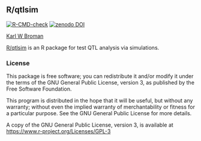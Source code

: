 ## R/qtlsim

[![R-CMD-check](https://github.com/kbroman/qtlsim/actions/workflows/R-CMD-check.yaml/badge.svg)](https://github.com/kbroman/qtlsim/actions/workflows/R-CMD-check.yaml)
[![zenodo DOI](https://zenodo.org/badge/DOI/10.5281/zenodo.5149490.svg)](https://doi.org/10.5281/zenodo.5149490)

[Karl W Broman](http://kbroman.org)

[R/qtlsim](https://github.com/kbroman/qtlsim) is an R package for test QTL analysis via simulations.

### License

This package is free software; you can redistribute it and/or modify it
under the terms of the GNU General Public License, version 3, as
published by the Free Software Foundation.

This program is distributed in the hope that it will be useful, but
without any warranty; without even the implied warranty of
merchantability or fitness for a particular purpose.  See the GNU
General Public License for more details.

A copy of the GNU General Public License, version 3, is available at
<https://www.r-project.org/Licenses/GPL-3>
